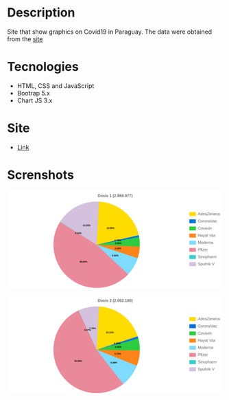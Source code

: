 # Description

Site that show graphics on Covid19 in Paraguay. The data were obtained from the [site](https://www.vacunate.gov.py/index-listado-vacunados.html)

# Tecnologies

- HTML, CSS and JavaScript
- Bootrap 5.x
- Chart JS 3.x

# Site

- [Link](https://vacunadospycovid19.proyectosbeta.net/)

# Screnshots

![ScreenShot](screenshots/FirstDoseCovid19.png "First dose covid19")

![ScreenShot](screenshots/SecondDoseCovid19.png "Second dose covid19")